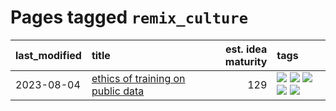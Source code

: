# Pages tagged `remix_culture`

|last_modified|title|est. idea maturity|tags
|:---|:---|---:|:---|
|2023-08-04|[ethics of training on public data](../ethics_of_public_data.md)|129|[![](https://img.shields.io/badge/tag-ai_ethics-a3a5e9)](../tags/ai_ethics.md) [![](https://img.shields.io/badge/tag-ethics-a682e)](../tags/ethics.md) [![](https://img.shields.io/badge/tag-fair_use-1661bc)](../tags/fair_use.md) [![](https://img.shields.io/badge/tag-philosophy-0e5ec)](../tags/philosophy.md) [![](https://img.shields.io/badge/tag-remix_culture-296bb1)](../tags/remix_culture.md)|